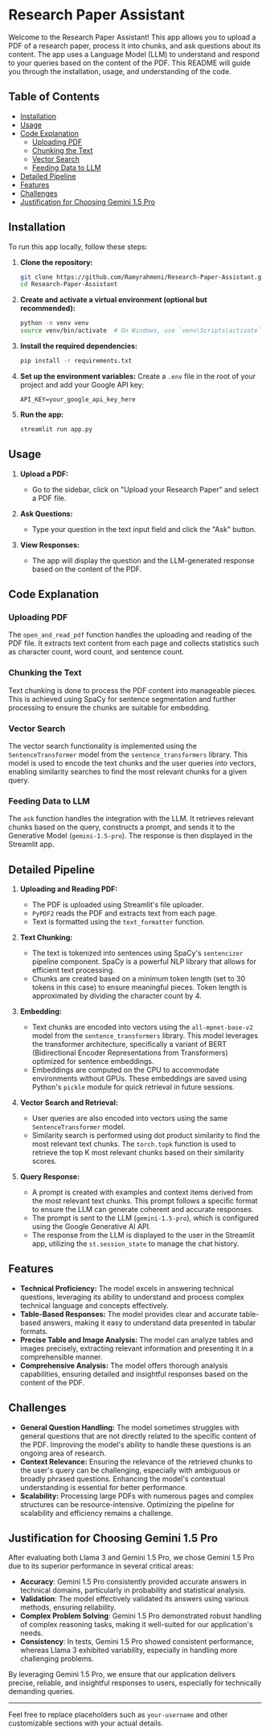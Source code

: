 # Research Paper Assistant

Welcome to the Research Paper Assistant! This app allows you to upload a PDF of a research paper, process it into chunks, and ask questions about its content. The app uses a Language Model (LLM) to understand and respond to your queries based on the content of the PDF. This README will guide you through the installation, usage, and understanding of the code.

## Table of Contents
- [Installation](#installation)
- [Usage](#usage)
- [Code Explanation](#code-explanation)
  - [Uploading PDF](#uploading-pdf)
  - [Chunking the Text](#chunking-the-text)
  - [Vector Search](#vector-search)
  - [Feeding Data to LLM](#feeding-data-to-llm)
- [Detailed Pipeline](#detailed-pipeline)
- [Features](#features)
- [Challenges](#challenges)
- [Justification for Choosing Gemini 1.5 Pro](#justification-for-choosing-gemini-1.5-pro)

## Installation

To run this app locally, follow these steps:

1. **Clone the repository:**
   ```bash
   git clone https://github.com/Ramyrahmeni/Research-Paper-Assistant.git
   cd Research-Paper-Assistant
   ```

2. **Create and activate a virtual environment (optional but recommended):**
   ```bash
   python -m venv venv
   source venv/bin/activate  # On Windows, use `venv\Scripts\activate`
   ```

3. **Install the required dependencies:**
   ```bash
   pip install -r requirements.txt
   ```

4. **Set up the environment variables:**
   Create a `.env` file in the root of your project and add your Google API key:
   ```
   API_KEY=your_google_api_key_here
   ```

5. **Run the app:**
   ```bash
   streamlit run app.py
   ```

## Usage

1. **Upload a PDF:**
   - Go to the sidebar, click on "Upload your Research Paper" and select a PDF file.

2. **Ask Questions:**
   - Type your question in the text input field and click the "Ask" button.

3. **View Responses:**
   - The app will display the question and the LLM-generated response based on the content of the PDF.

## Code Explanation

### Uploading PDF

The `open_and_read_pdf` function handles the uploading and reading of the PDF file. It extracts text content from each page and collects statistics such as character count, word count, and sentence count.

### Chunking the Text

Text chunking is done to process the PDF content into manageable pieces. This is achieved using SpaCy for sentence segmentation and further processing to ensure the chunks are suitable for embedding.

### Vector Search

The vector search functionality is implemented using the `SentenceTransformer` model from the `sentence_transformers` library. This model is used to encode the text chunks and the user queries into vectors, enabling similarity searches to find the most relevant chunks for a given query.

### Feeding Data to LLM

The `ask` function handles the integration with the LLM. It retrieves relevant chunks based on the query, constructs a prompt, and sends it to the Generative Model (`gemini-1.5-pro`). The response is then displayed in the Streamlit app.

## Detailed Pipeline

1. **Uploading and Reading PDF:**
   - The PDF is uploaded using Streamlit's file uploader.
   - `PyPDF2` reads the PDF and extracts text from each page.
   - Text is formatted using the `text_formatter` function.

2. **Text Chunking:**
   - The text is tokenized into sentences using SpaCy's `sentencizer` pipeline component. SpaCy is a powerful NLP library that allows for efficient text processing.
   - Chunks are created based on a minimum token length (set to 30 tokens in this case) to ensure meaningful pieces. Token length is approximated by dividing the character count by 4.

3. **Embedding:**
   - Text chunks are encoded into vectors using the `all-mpnet-base-v2` model from the `sentence_transformers` library. This model leverages the transformer architecture, specifically a variant of BERT (Bidirectional Encoder Representations from Transformers) optimized for sentence embeddings.
   - Embeddings are computed on the CPU to accommodate environments without GPUs. These embeddings are saved using Python's `pickle` module for quick retrieval in future sessions.

4. **Vector Search and Retrieval:**
   - User queries are also encoded into vectors using the same `SentenceTransformer` model.
   - Similarity search is performed using dot product similarity to find the most relevant text chunks. The `torch.topk` function is used to retrieve the top K most relevant chunks based on their similarity scores.

5. **Query Response:**
   - A prompt is created with examples and context items derived from the most relevant text chunks. This prompt follows a specific format to ensure the LLM can generate coherent and accurate responses.
   - The prompt is sent to the LLM (`gemini-1.5-pro`), which is configured using the Google Generative AI API.
   - The response from the LLM is displayed to the user in the Streamlit app, utilizing the `st.session_state` to manage the chat history.

## Features

- **Technical Proficiency:** The model excels in answering technical questions, leveraging its ability to understand and process complex technical language and concepts effectively.
- **Table-Based Responses:** The model provides clear and accurate table-based answers, making it easy to understand data presented in tabular formats.
- **Precise Table and Image Analysis:** The model can analyze tables and images precisely, extracting relevant information and presenting it in a comprehensible manner.
- **Comprehensive Analysis:** The model offers thorough analysis capabilities, ensuring detailed and insightful responses based on the content of the PDF.

## Challenges

- **General Question Handling:** The model sometimes struggles with general questions that are not directly related to the specific content of the PDF. Improving the model's ability to handle these questions is an ongoing area of research.
- **Context Relevance:** Ensuring the relevance of the retrieved chunks to the user's query can be challenging, especially with ambiguous or broadly phrased questions. Enhancing the model's contextual understanding is essential for better performance.
- **Scalability:** Processing large PDFs with numerous pages and complex structures can be resource-intensive. Optimizing the pipeline for scalability and efficiency remains a challenge.

## Justification for Choosing Gemini 1.5 Pro

After evaluating both Llama 3 and Gemini 1.5 Pro, we chose Gemini 1.5 Pro due to its superior performance in several critical areas:

- **Accuracy**: Gemini 1.5 Pro consistently provided accurate answers in technical domains, particularly in probability and statistical analysis.
- **Validation**: The model effectively validated its answers using various methods, ensuring reliability.
- **Complex Problem Solving**: Gemini 1.5 Pro demonstrated robust handling of complex reasoning tasks, making it well-suited for our application's needs.
- **Consistency**: In tests, Gemini 1.5 Pro showed consistent performance, whereas Llama 3 exhibited variability, especially in handling more challenging problems.

By leveraging Gemini 1.5 Pro, we ensure that our application delivers precise, reliable, and insightful responses to users, especially for technically demanding queries.

---

Feel free to replace placeholders such as `your-username` and other customizable sections with your actual details.